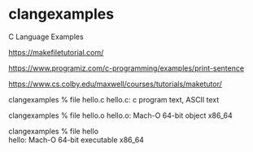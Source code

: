 # clangexamples
C Language Examples

https://makefiletutorial.com/

https://www.programiz.com/c-programming/examples/print-sentence

https://www.cs.colby.edu/maxwell/courses/tutorials/maketutor/

clangexamples % file hello.c
hello.c: c program text, ASCII text

clangexamples % file hello.o
hello.o: Mach-O 64-bit object x86_64

clangexamples % file hello  
hello: Mach-O 64-bit executable x86_64

